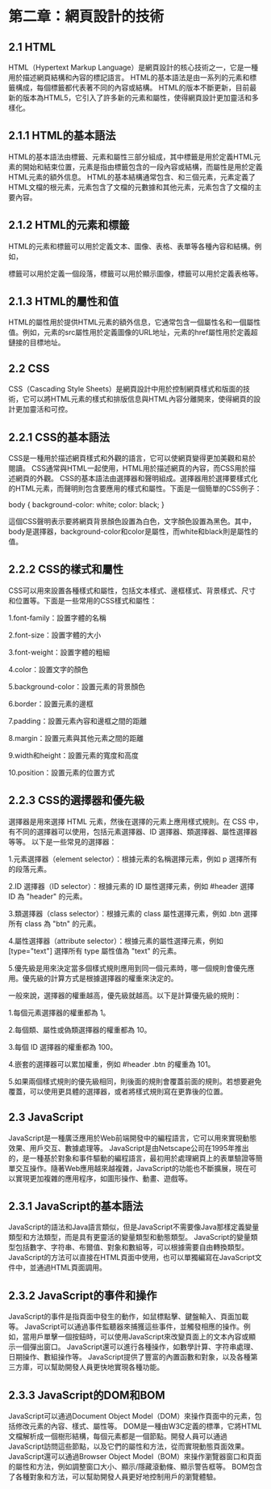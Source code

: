 # 第二章：網頁設計的技術
## 2.1 HTML
HTML（Hypertext Markup Language）是網頁設計的核心技術之一，它是一種用於描述網頁結構和內容的標記語言。 HTML的基本語法是由一系列的元素和標籤構成，每個標籤都代表著不同的內容或結構。 HTML的版本不斷更新，目前最新的版本為HTML5，它引入了許多新的元素和屬性，使得網頁設計更加靈活和多樣化。

## 2.1.1 HTML的基本語法
HTML的基本語法由標籤、元素和屬性三部分組成，其中標籤是用於定義HTML元素的開始和結束位置，元素是指由標籤包含的一段內容或結構，而屬性是用於定義HTML元素的額外信息。 HTML的基本結構通常包含<html>、<head>和<body>三個元素，<html>元素定義了HTML文檔的根元素，<head>元素包含了文檔的元數據和其他元素，<body>元素包含了文檔的主要內容。

## 2.1.2 HTML的元素和標籤
HTML的元素和標籤可以用於定義文本、圖像、表格、表單等各種內容和結構。例如，<p>標籤可以用於定義一個段落，<img>標籤可以用於顯示圖像，<table>標籤可以用於定義表格等。

## 2.1.3 HTML的屬性和值
HTML的屬性用於提供HTML元素的額外信息，它通常包含一個屬性名和一個屬性值。例如，<img>元素的src屬性用於定義圖像的URL地址，<a>元素的href屬性用於定義超鏈接的目標地址。

## 2.2 CSS
CSS（Cascading Style Sheets）是網頁設計中用於控制網頁樣式和版面的技術，它可以將HTML元素的樣式和排版信息與HTML內容分離開來，使得網頁的設計更加靈活和可控。

## 2.2.1 CSS的基本語法
CSS是一種用於描述網頁樣式和外觀的語言，它可以使網頁變得更加美觀和易於閱讀。 CSS通常與HTML一起使用，HTML用於描述網頁的內容，而CSS用於描述網頁的外觀。
CSS的基本語法由選擇器和聲明組成。選擇器用於選擇要樣式化的HTML元素，而聲明則包含要應用的樣式和屬性。下面是一個簡單的CSS例子：

  body {
    background-color: white;
    color: black;
  }

這個CSS聲明表示要將網頁背景顏色設置為白色，文字顏色設置為黑色。其中，body是選擇器，background-color和color是屬性，而white和black則是屬性的值。

## 2.2.2 CSS的樣式和屬性
CSS可以用來設置各種樣式和屬性，包括文本樣式、邊框樣式、背景樣式、尺寸和位置等。下面是一些常用的CSS樣式和屬性：

  1.font-family：設置字體的名稱

  2.font-size：設置字體的大小

  3.font-weight：設置字體的粗細

  4.color：設置文字的顏色

  5.background-color：設置元素的背景顏色

  6.border：設置元素的邊框

  7.padding：設置元素內容和邊框之間的距離

  8.margin：設置元素與其他元素之間的距離

  9.width和height：設置元素的寬度和高度

  10.position：設置元素的位置方式


## 2.2.3 CSS的選擇器和優先級
選擇器是用來選擇 HTML 元素，然後在選擇的元素上應用樣式規則。在 CSS 中，有不同的選擇器可以使用，包括元素選擇器、ID 選擇器、類選擇器、屬性選擇器等等。
以下是一些常見的選擇器：

  1.元素選擇器（element selector）：根據元素的名稱選擇元素，例如 p 選擇所有的段落元素。

  2.ID 選擇器（ID selector）：根據元素的 ID 屬性選擇元素，例如 #header 選擇 ID 為 "header" 的元素。

  3.類選擇器（class selector）：根據元素的 class 屬性選擇元素，例如 .btn 選擇所有 class 為 "btn" 的元素。

  4.屬性選擇器（attribute selector）：根據元素的屬性選擇元素，例如 [type="text"] 選擇所有 type 屬性值為 
  "text" 的元素。

  5.優先級是用來決定當多個樣式規則應用到同一個元素時，哪一個規則會優先應用。優先級的計算方式是根據選擇器的權重來決定的。

一般來說，選擇器的權重越高，優先級就越高。以下是計算優先級的規則：

  1.每個元素選擇器的權重都為 1。

  2.每個類、屬性或偽類選擇器的權重都為 10。

  3.每個 ID 選擇器的權重都為 100。

  4.嵌套的選擇器可以累加權重，例如 #header .btn 的權重為 101。

  5.如果兩個樣式規則的優先級相同，則後面的規則會覆蓋前面的規則。若想要避免覆蓋，可以使用更具體的選擇器，或者將樣式規則寫在更靠後的位置。

## 2.3 JavaScript
JavaScript是一種廣泛應用於Web前端開發中的編程語言，它可以用來實現動態效果、用戶交互、數據處理等。 JavaScript是由Netscape公司在1995年推出的，是一種基於對象和事件驅動的編程語言，最初用於處理網頁上的表單驗證等簡單交互操作。隨著Web應用越來越複雜，JavaScript的功能也不斷擴展，現在可以實現更加複雜的應用程序，如圖形操作、動畫、遊戲等。

## 2.3.1 JavaScript的基本語法
JavaScript的語法和Java語言類似，但是JavaScript不需要像Java那樣定義變量類型和方法類型，而是具有更靈活的變量類型和動態類型。 JavaScript的變量類型包括數字、字符串、布爾值、對象和數組等，可以根據需要自由轉換類型。 JavaScript的方法可以直接在HTML頁面中使用，也可以單獨編寫在JavaScript文件中，並通過HTML頁面調用。

## 2.3.2 JavaScript的事件和操作
JavaScript的事件是指頁面中發生的動作，如鼠標點擊、鍵盤輸入、頁面加載等。 JavaScript可以通過事件監聽器來捕獲這些事件，並觸發相應的操作。例如，當用戶單擊一個按鈕時，可以使用JavaScript來改變頁面上的文本內容或顯示一個彈出窗口。
JavaScript還可以進行各種操作，如數學計算、字符串處理、日期操作、數組操作等。 JavaScript提供了豐富的內置函數和對象，以及各種第三方庫，可以幫助開發人員更快地實現各種功能。

## 2.3.3 JavaScript的DOM和BOM
JavaScript可以通過Document Object Model（DOM）來操作頁面中的元素，包括修改元素的內容、樣式、屬性等。 DOM是一種由W3C定義的標準，它將HTML文檔解析成一個樹形結構，每個元素都是一個節點。開發人員可以通過JavaScript訪問這些節點，以及它們的屬性和方法，從而實現動態頁面效果。
JavaScript還可以通過Browser Object Model（BOM）來操作瀏覽器窗口和頁面的屬性和方法，例如調整窗口大小、顯示/隱藏滾動條、顯示警告框等。 BOM包含了各種對象和方法，可以幫助開發人員更好地控制用戶的瀏覽體驗。

